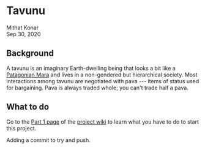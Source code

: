Tavunu
======
Mithat Konar  
Sep 30, 2020

Background
----------
A tavunu is an imaginary Earth-dwelling being that looks a bit like a [Patagonian Mara](https://www.worldlandtrust.org/species/mammals/patagonian-mara-hare/) and lives in a non-gendered but hierarchical society. Most interactions among tavunu are negotiated with pava --- items of status used for bargaining. Pava is always traded whole; you can't trade half a pava.

What to do
----------
Go to the [Part 1 page](https://github.com/mkonar-teach/tavunu-fa2020/wiki/Part-1) of the [project wiki](https://github.com/mkonar-teach/tavunu-fa2020/wiki) to learn what you have to do to start this project.


Adding a commit to try and push.
